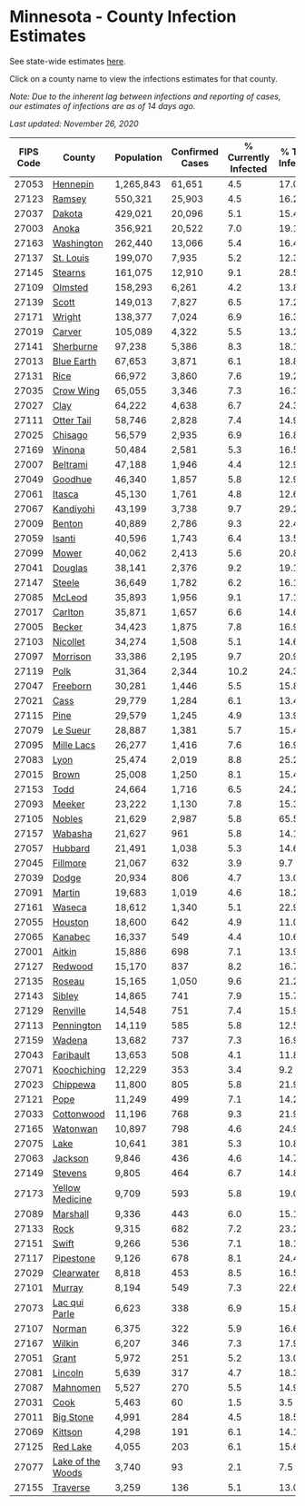 # Minnesota - County Infection Estimates

See state-wide estimates [here](/infections/us-mn).

Click on a county name to view the infections estimates for that county.

*Note: Due to the inherent lag between infections and reporting of cases, our estimates of infections are as of 14 days ago.*

*Last updated: November 26, 2020*

|   FIPS Code |                                 County |   Population |   Confirmed Cases |   % Currently Infected |   % Total Infected |
|-------------|----------------------------------------|--------------|-------------------|------------------------|--------------------|
|       27053 |                   [Hennepin](hennepin) |    1,265,843 |            61,651 |                    4.5 |               17.0 |
|       27123 |                       [Ramsey](ramsey) |      550,321 |            25,903 |                    4.5 |               16.2 |
|       27037 |                       [Dakota](dakota) |      429,021 |            20,096 |                    5.1 |               15.4 |
|       27003 |                         [Anoka](anoka) |      356,921 |            20,522 |                    7.0 |               19.1 |
|       27163 |               [Washington](washington) |      262,440 |            13,066 |                    5.4 |               16.4 |
|       27137 |                 [St. Louis](st.-louis) |      199,070 |             7,935 |                    5.2 |               12.3 |
|       27145 |                     [Stearns](stearns) |      161,075 |            12,910 |                    9.1 |               28.5 |
|       27109 |                     [Olmsted](olmsted) |      158,293 |             6,261 |                    4.2 |               13.8 |
|       27139 |                         [Scott](scott) |      149,013 |             7,827 |                    6.5 |               17.2 |
|       27171 |                       [Wright](wright) |      138,377 |             7,024 |                    6.9 |               16.3 |
|       27019 |                       [Carver](carver) |      105,089 |             4,322 |                    5.5 |               13.2 |
|       27141 |                 [Sherburne](sherburne) |       97,238 |             5,386 |                    8.3 |               18.1 |
|       27013 |               [Blue Earth](blue-earth) |       67,653 |             3,871 |                    6.1 |               18.8 |
|       27131 |                           [Rice](rice) |       66,972 |             3,860 |                    7.6 |               19.2 |
|       27035 |                 [Crow Wing](crow-wing) |       65,055 |             3,346 |                    7.3 |               16.3 |
|       27027 |                           [Clay](clay) |       64,222 |             4,638 |                    6.7 |               24.3 |
|       27111 |               [Otter Tail](otter-tail) |       58,746 |             2,828 |                    7.4 |               14.9 |
|       27025 |                     [Chisago](chisago) |       56,579 |             2,935 |                    6.9 |               16.8 |
|       27169 |                       [Winona](winona) |       50,484 |             2,581 |                    5.3 |               16.5 |
|       27007 |                   [Beltrami](beltrami) |       47,188 |             1,946 |                    4.4 |               12.9 |
|       27049 |                     [Goodhue](goodhue) |       46,340 |             1,857 |                    5.8 |               12.9 |
|       27061 |                       [Itasca](itasca) |       45,130 |             1,761 |                    4.8 |               12.6 |
|       27067 |                 [Kandiyohi](kandiyohi) |       43,199 |             3,738 |                    9.7 |               29.2 |
|       27009 |                       [Benton](benton) |       40,889 |             2,786 |                    9.3 |               22.4 |
|       27059 |                       [Isanti](isanti) |       40,596 |             1,743 |                    6.4 |               13.5 |
|       27099 |                         [Mower](mower) |       40,062 |             2,413 |                    5.6 |               20.8 |
|       27041 |                     [Douglas](douglas) |       38,141 |             2,376 |                    9.2 |               19.1 |
|       27147 |                       [Steele](steele) |       36,649 |             1,782 |                    6.2 |               16.1 |
|       27085 |                       [McLeod](mcleod) |       35,893 |             1,956 |                    9.1 |               17.1 |
|       27017 |                     [Carlton](carlton) |       35,871 |             1,657 |                    6.6 |               14.6 |
|       27005 |                       [Becker](becker) |       34,423 |             1,875 |                    7.8 |               16.9 |
|       27103 |                   [Nicollet](nicollet) |       34,274 |             1,508 |                    5.1 |               14.6 |
|       27097 |                   [Morrison](morrison) |       33,386 |             2,195 |                    9.7 |               20.9 |
|       27119 |                           [Polk](polk) |       31,364 |             2,344 |                   10.2 |               24.3 |
|       27047 |                   [Freeborn](freeborn) |       30,281 |             1,446 |                    5.5 |               15.8 |
|       27021 |                           [Cass](cass) |       29,779 |             1,284 |                    6.1 |               13.4 |
|       27115 |                           [Pine](pine) |       29,579 |             1,245 |                    4.9 |               13.9 |
|       27079 |                   [Le Sueur](le-sueur) |       28,887 |             1,381 |                    5.7 |               15.4 |
|       27095 |               [Mille Lacs](mille-lacs) |       26,277 |             1,416 |                    7.6 |               16.9 |
|       27083 |                           [Lyon](lyon) |       25,474 |             2,019 |                    8.8 |               25.2 |
|       27015 |                         [Brown](brown) |       25,008 |             1,250 |                    8.1 |               15.4 |
|       27153 |                           [Todd](todd) |       24,664 |             1,716 |                    6.5 |               24.2 |
|       27093 |                       [Meeker](meeker) |       23,222 |             1,130 |                    7.8 |               15.3 |
|       27105 |                       [Nobles](nobles) |       21,629 |             2,987 |                    5.8 |               65.5 |
|       27157 |                     [Wabasha](wabasha) |       21,627 |               961 |                    5.8 |               14.1 |
|       27057 |                     [Hubbard](hubbard) |       21,491 |             1,038 |                    5.3 |               14.6 |
|       27045 |                   [Fillmore](fillmore) |       21,067 |               632 |                    3.9 |                9.7 |
|       27039 |                         [Dodge](dodge) |       20,934 |               806 |                    4.7 |               13.0 |
|       27091 |                       [Martin](martin) |       19,683 |             1,019 |                    4.6 |               18.2 |
|       27161 |                       [Waseca](waseca) |       18,612 |             1,340 |                    5.1 |               22.9 |
|       27055 |                     [Houston](houston) |       18,600 |               642 |                    4.9 |               11.0 |
|       27065 |                     [Kanabec](kanabec) |       16,337 |               549 |                    4.4 |               10.6 |
|       27001 |                       [Aitkin](aitkin) |       15,886 |               698 |                    7.1 |               13.9 |
|       27127 |                     [Redwood](redwood) |       15,170 |               837 |                    8.2 |               16.7 |
|       27135 |                       [Roseau](roseau) |       15,165 |             1,050 |                    9.6 |               21.2 |
|       27143 |                       [Sibley](sibley) |       14,865 |               741 |                    7.9 |               15.7 |
|       27129 |                   [Renville](renville) |       14,548 |               751 |                    7.4 |               15.9 |
|       27113 |               [Pennington](pennington) |       14,119 |               585 |                    5.8 |               12.5 |
|       27159 |                       [Wadena](wadena) |       13,682 |               737 |                    7.3 |               16.9 |
|       27043 |                 [Faribault](faribault) |       13,653 |               508 |                    4.1 |               11.8 |
|       27071 |             [Koochiching](koochiching) |       12,229 |               353 |                    3.4 |                9.2 |
|       27023 |                   [Chippewa](chippewa) |       11,800 |               805 |                    5.8 |               21.9 |
|       27121 |                           [Pope](pope) |       11,249 |               499 |                    7.1 |               14.2 |
|       27033 |               [Cottonwood](cottonwood) |       11,196 |               768 |                    9.3 |               21.9 |
|       27165 |                   [Watonwan](watonwan) |       10,897 |               798 |                    4.6 |               24.9 |
|       27075 |                           [Lake](lake) |       10,641 |               381 |                    5.3 |               10.8 |
|       27063 |                     [Jackson](jackson) |        9,846 |               436 |                    4.6 |               14.7 |
|       27149 |                     [Stevens](stevens) |        9,805 |               464 |                    6.7 |               14.8 |
|       27173 |     [Yellow Medicine](yellow-medicine) |        9,709 |               593 |                    5.8 |               19.0 |
|       27089 |                   [Marshall](marshall) |        9,336 |               443 |                    6.0 |               15.1 |
|       27133 |                           [Rock](rock) |        9,315 |               682 |                    7.2 |               23.2 |
|       27151 |                         [Swift](swift) |        9,266 |               536 |                    7.1 |               18.1 |
|       27117 |                 [Pipestone](pipestone) |        9,126 |               678 |                    8.1 |               24.4 |
|       27029 |               [Clearwater](clearwater) |        8,818 |               453 |                    8.5 |               16.5 |
|       27101 |                       [Murray](murray) |        8,194 |               549 |                    7.3 |               22.6 |
|       27073 |         [Lac qui Parle](lac-qui-parle) |        6,623 |               338 |                    6.9 |               15.8 |
|       27107 |                       [Norman](norman) |        6,375 |               322 |                    5.9 |               16.6 |
|       27167 |                       [Wilkin](wilkin) |        6,207 |               346 |                    7.3 |               17.9 |
|       27051 |                         [Grant](grant) |        5,972 |               251 |                    5.2 |               13.0 |
|       27081 |                     [Lincoln](lincoln) |        5,639 |               317 |                    4.7 |               18.3 |
|       27087 |                   [Mahnomen](mahnomen) |        5,527 |               270 |                    5.5 |               14.9 |
|       27031 |                           [Cook](cook) |        5,463 |                60 |                    1.5 |                3.5 |
|       27011 |                 [Big Stone](big-stone) |        4,991 |               284 |                    4.5 |               18.5 |
|       27069 |                     [Kittson](kittson) |        4,298 |               191 |                    6.1 |               14.1 |
|       27125 |                   [Red Lake](red-lake) |        4,055 |               203 |                    6.1 |               15.6 |
|       27077 | [Lake of the Woods](lake-of-the-woods) |        3,740 |                93 |                    2.1 |                7.5 |
|       27155 |                   [Traverse](traverse) |        3,259 |               136 |                    5.1 |               13.0 |